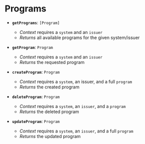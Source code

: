 # Programs

* **`getPrograms`**: `[Program]`
  * *Context* requires a `system` and an `issuer`
  * *Returns* all available programs for the given system/issuer

* **`getProgram`**: `Program`
  * *Context* requires a `system` and an `issuer`
  * *Returns* the requested program

* **`createProgram`**: `Program`  
  * *Context* requires a `system`, an issuer, and a full `program`
  * *Returns* the created program

* **`deleteProgram`**: `Program`
  * *Context* requires a `system`, an `issuer`, and a `program`
  * *Returns* the deleted program

* **`updateProgram`**: `Program`
  * *Context* requires a `system`, an `issuer`, and a full `program`
  * *Returns* the updated program
